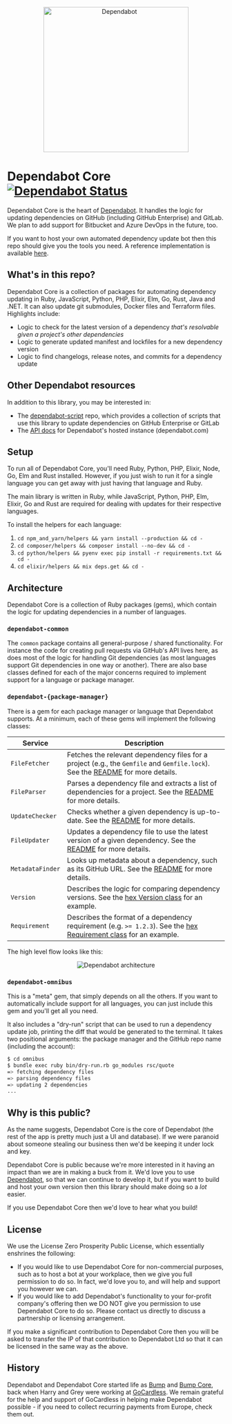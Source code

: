 <p align="center">
  <img src="https://s3.eu-west-2.amazonaws.com/dependabot-images/logo-with-name-horizontal.svg?v4" alt="Dependabot" width="336">
</p>

# Dependabot Core [![Dependabot Status][dependabot-status]][dependabot]

Dependabot Core is the heart of [Dependabot][dependabot]. It handles the logic
for updating dependencies on GitHub (including GitHub Enterprise) and GitLab. We
plan to add support for Bitbucket and Azure DevOps in the future, too.

If you want to host your own automated dependency update bot then this repo
should give you the tools you need. A reference implementation is available
[here][dependabot-script].

## What's in this repo?

Dependabot Core is a collection of packages for automating dependency updating
in Ruby, JavaScript, Python, PHP, Elixir, Elm, Go, Rust, Java and
.NET. It can also update git submodules, Docker files and Terraform files.
Highlights include:

- Logic to check for the latest version of a dependency *that's resolvable given
  a project's other dependencies*
- Logic to generate updated manifest and lockfiles for a new dependency version
- Logic to find changelogs, release notes, and commits for a dependency update

## Other Dependabot resources

In addition to this library, you may be interested in:

- The [dependabot-script][dependabot-script] repo, which provides a collection
  of scripts that use this library to update dependencies on GitHub Enterprise
  or GitLab
- The [API docs][api-docs] for Dependabot's hosted instance (dependabot.com)

## Setup

To run all of Dependabot Core, you'll need Ruby, Python, PHP, Elixir, Node, Go,
Elm and Rust installed. However, if you just wish to run it for a single
language you can get away with just having that language and Ruby.

The main library is written in Ruby, while JavaScript, Python, PHP, Elm,
Elixir, Go and Rust are required for dealing with updates for their respective
languages.

To install the helpers for each language:

1. `cd npm_and_yarn/helpers && yarn install --production && cd -`
2. `cd composer/helpers && composer install --no-dev && cd -`
3. `cd python/helpers && pyenv exec pip install -r requirements.txt && cd -`
4. `cd elixir/helpers && mix deps.get && cd -`

## Architecture

Dependabot Core is a collection of Ruby packages (gems), which contain the
logic for updating dependencies in a number of languages.

### `dependabot-common`

The `common` package contains all general-purpose / shared functionality. For
instance the code for creating pull requests via GitHub's API lives here, as
does most of the logic for handling Git dependencies (as most languages support
Git dependencies in one way or another). There are also base classes defined for
each of the major concerns required to implement support for a language or
package manager.

### `dependabot-{package-manager}`

There is a gem for each package manager or language that Dependabot
supports. At a minimum, each of these gems will implement the following
classes:

| Service          | Description                                                                                   |
|------------------|-----------------------------------------------------------------------------------------------|
| `FileFetcher`    | Fetches the relevant dependency files for a project (e.g., the `Gemfile` and `Gemfile.lock`). See the [README](https://github.com/dependabot/dependabot-core/blob/master/common/lib/dependabot/file_fetchers/README.md) for more details. |
| `FileParser`     | Parses a dependency file and extracts a list of dependencies for a project. See the [README](https://github.com/dependabot/dependabot-core/blob/master/common/lib/dependabot/file_parsers/README.md) for more details. |
| `UpdateChecker`  | Checks whether a given dependency is up-to-date. See the [README](https://github.com/dependabot/dependabot-core/tree/master/common/lib/dependabot/update_checkers/README.md) for more details. |
| `FileUpdater`    | Updates a dependency file to use the latest version of a given dependency. See the [README](https://github.com/dependabot/dependabot-core/tree/master/common/lib/dependabot/file_updaters/README.md) for more details. |
| `MetadataFinder` | Looks up metadata about a dependency, such as its GitHub URL. See the [README](https://github.com/dependabot/dependabot-core/tree/master/common/lib/dependabot/metadata_finders/README.md) for more details. |
| `Version`        | Describes the logic for comparing dependency versions. See the [hex Version class](https://github.com/dependabot/dependabot-core/blob/master/hex/lib/dependabot/hex/version.rb) for an example. |
| `Requirement`    | Describes the format of a dependency requirement (e.g. `>= 1.2.3`). See the [hex Requirement class](https://github.com/dependabot/dependabot-core/blob/master/hex/lib/dependabot/hex/requirement.rb) for an example. |

The high level flow looks like this:

<p align="center">
  <img src="https://s3.eu-west-2.amazonaws.com/dependabot-images/package-manager-architecture.svg" alt="Dependabot architecture">
</p>

### `dependabot-omnibus`

This is a "meta" gem, that simply depends on all the others. If you want to
automatically include support for all languages, you can just include this gem
and you'll get all you need.

It also includes a "dry-run" script that can be used to run a dependency update
job, printing the diff that would be generated to the terminal. It takes two
positional arguments: the package manager and the GitHub repo name (including
the account):

```bash
$ cd omnibus
$ bundle exec ruby bin/dry-run.rb go_modules rsc/quote
=> fetching dependency files
=> parsing dependency files
=> updating 2 dependencies
...
```


## Why is this public?

As the name suggests, Dependabot Core is the core of Dependabot (the rest of the
app is pretty much just a UI and database). If we were paranoid about someone
stealing our business then we'd be keeping it under lock and key.

Dependabot Core is public because we're more interested in it having an
impact than we are in making a buck from it. We'd love you to use
[Dependabot][dependabot], so that we can continue to develop it, but if you want
to build and host your own version then this library should make doing so a
*lot* easier.

If you use Dependabot Core then we'd love to hear what you build!

## License

We use the License Zero Prosperity Public License, which essentially enshrines
the following:
- If you would like to use Dependabot Core for non-commercial purposes, such as
  to host a bot at your workplace, then we give you full permission to do so. In
  fact, we'd love you to, and will help and support you however we can.
- If you would like to add Dependabot's functionality to your for-profit
  company's offering then we DO NOT give you permission to use Dependabot Core
  to do so. Please contact us directly to discuss a partnership or licensing
  arrangement.

If you make a significant contribution to Dependabot Core then you will be asked
to transfer the IP of that contribution to Dependabot Ltd so that it can be
licensed in the same way as the above.

## History

Dependabot and Dependabot Core started life as [Bump][bump] and
[Bump Core][bump-core], back when Harry and Grey were working at
[GoCardless][gocardless]. We remain grateful for the help and support of
GoCardless in helping make Dependabot possible - if you need to collect
recurring payments from Europe, check them out.

[dependabot]: https://dependabot.com
[dependabot-status]: https://api.dependabot.com/badges/status?host=github&identifier=93163073
[dependabot-script]: https://github.com/dependabot/dependabot-script
[api-docs]: https://github.com/dependabot/api-docs
[bump]: https://github.com/gocardless/bump
[bump-core]: https://github.com/gocardless/bump-core
[gocardless]: https://gocardless.com
